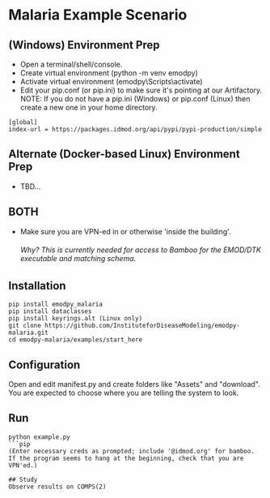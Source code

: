 # Malaria Example Scenario

## (Windows) Environment Prep
- Open a terminal/shell/console.
- Create virtual environment (python -m venv emodpy)
- Activate virtual environment (emodpy\Scripts\activate)
- Edit your pip.conf (or pip.ini) to make sure it's pointing at our Artifactory.
NOTE: If you do not have a pip.ini (Windows) or pip.conf (Linux) then create a new one in your home directory.
```
[global]
index-url = https://packages.idmod.org/api/pypi/pypi-production/simple
```

## Alternate (Docker-based Linux) Environment Prep
- TBD... 

## BOTH
- Make sure you are VPN-ed in or otherwise 'inside the building'.
  ###### Why? This is currently needed for access to Bamboo for the EMOD/DTK executable and matching schema.

## Installation
```
pip install emodpy_malaria
pip install dataclasses
pip install keyrings.alt (Linux only)
git clone https://github.com/InstituteforDiseaseModeling/emodpy-malaria.git
cd emodpy-malaria/examples/start_here
```

## Configuration
Open and edit manifest.py and create folders like "Assets" and "download". You are expected to choose where you are telling the system to look. 

## Run
```
python example.py
```pip
(Enter necessary creds as prompted; include '@idmod.org' for bamboo. If the program seems to hang at the beginning, check that you are VPN'ed.)

## Study
Observe results on COMPS(2)
